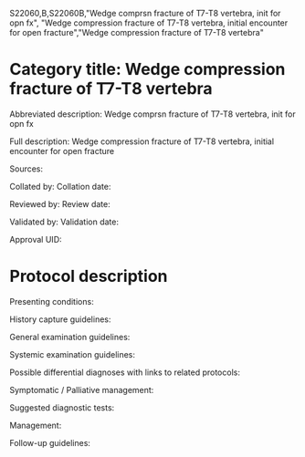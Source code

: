 S22060,B,S22060B,"Wedge comprsn fracture of T7-T8 vertebra, init for opn fx", "Wedge compression fracture of T7-T8 vertebra, initial encounter for open fracture","Wedge compression fracture of T7-T8 vertebra"
# Category title: Wedge compression fracture of T7-T8 vertebra

Abbreviated description: Wedge comprsn fracture of T7-T8 vertebra, init for opn fx

Full description: Wedge compression fracture of T7-T8 vertebra, initial encounter for open fracture

Sources:

Collated by:
Collation date:

Reviewed by:
Review date:

Validated by:
Validation date:

Approval UID:

# Protocol description

Presenting conditions:

History capture guidelines:

General examination guidelines:

Systemic examination guidelines:

Possible differential diagnoses with links to related protocols:

Symptomatic / Palliative management:

Suggested diagnostic tests:

Management:

Follow-up guidelines:
